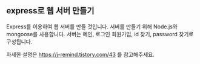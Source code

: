 ## express로 웹 서버 만들기
Express를 이용하여 웹 서버를 만들 것입니다.
서버를 만들기 위해 Node.js와 mongoose를 사용합니다.
서버는 메인, 로그인 회원가입, id 찾기, password 찾기로 구성됩니다.

자세한 설명은 https://j-remind.tistory.com/43 를 참고해주세요.
